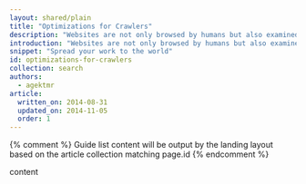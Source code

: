 ```yaml
---
layout: shared/plain
title: "Optimizations for Crawlers"
description: "Websites are not only browsed by humans but also examined by crawlers. Learn how to get your website better control over a remote site appearance."
introduction: "Websites are not only browsed by humans but also examined by crawlers. Learn how to get your website better control over a remote site appearance."
snippet: "Spread your work to the world"
id: optimizations-for-crawlers
collection: search
authors:
  - agektmr
article:
  written_on: 2014-08-31
  updated_on: 2014-11-05
  order: 1
---
```


{% comment %}
Guide list content will be output by the landing layout based on the article collection matching page.id
{% endcomment %}

content
